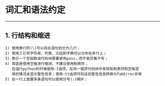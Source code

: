 # **词汇和语法约定**
***

## **1. 行结构和缩进**
    1) 使用换行符(\)可以将长语句划分为几行；
    2) 使用三引号字符串、列表、元组和字典可以分布在多行上；
    3) 表示一个空函数或代码块需要使用pass，而不能空着不写；
    4) 首选是使用空格进行缩进，不建议使用制表符；
       在运行python的时候使用-t选项，在同一程序代码块中发现有制表符和空格混
       用的情况会显示警告信息；使用-tt选项可将这些警告信息转换为TabError异常
    5) 在一行上放置多条语句可以使用分号(;)隔开；

